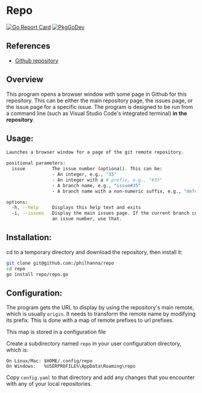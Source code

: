# Repo

[![Go Report Card](https://goreportcard.com/badge/github.com/philhanna/repo)][idGoReportCard]
[![PkgGoDev](https://pkg.go.dev/badge/github.com/philhanna/repo)][idPkgGoDev]

## References

-   [Github repository](https://github.com/philhanna/repo)

## Overview

This program opens a browser window with some page in Github for this
repository. This can be either the main repository page, the issues page, or
the issue page for a specific issue. The program is designed to be run from a
command line (such as Visual Studio Code's integrated terminal) **in the
repository**.

## Usage:

```bash
Launches a browser window for a page of the git remote repository.

positional parameters:
  issue          The issue number (optional). This can be:
                 - An integer, e.g., "35"
                 - An integer with a # prefix, e.g., "#35"
                 - A branch name, e.g., "issue#35"
                 - A branch name with a non-numeric suffix, e.g., "defect#35-rename"

options:
  -h, --help     Displays this help text and exits
  -i, --issues   Display the main issues page. If the current branch contains
                 an issue number, use that.
```

## Installation:

cd to a temporary directory and download the repository, then install it:
```bash
git clone git@github.com:/philhanna/repo
cd repo
go install repo/repo.go
```
## Configuration:
The program gets the URL to display by using the repository's main
remote, which is usually `origin`.  It needs to transform the remote name
by modifying its prefix. This is done with a map of remote prefixes
to url prefixes.

This map is stored in a configuration file

Create a subdirectory named `repo` in your user configuration directory, which is:
```
On Linux/Mac: $HOME/.config/repo
On Windows:   %USERPROFILE%\AppData\Roaming\repo
```
Copy `config.yaml` to that directory and add any changes that you encounter
with any of your local repositories. 

[idGoReportCard]: https://goreportcard.com/report/github.com/philhanna/repo
[idPkgGoDev]: https://pkg.go.dev/github.com/philhanna/repo
